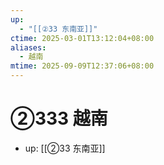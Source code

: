 ```yaml
---
up:
  - "[[②33 东南亚]]"
ctime: 2025-03-01T13:12:04+08:00
aliases:
  - 越南
mtime: 2025-09-09T12:37:06+08:00
---
```


# ②333 越南

- up: [[②33 东南亚]]
